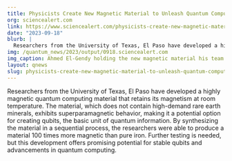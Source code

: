 ```yaml
---
title: Physicists Create New Magnetic Material to Unleash Quantum Computing
org: sciencealert.com
link: https://www.sciencealert.com/physicists-create-new-magnetic-material-to-unleash-quantum-computing
date: "2023-09-18"
blurb: |
  Researchers from the University of Texas, El Paso have developed a highly magnetic quantum computing material that retains its magnetism at room temperature. The material, which does not contain high-demand rare earth minerals, exhibits superparamagnetic behavior, making it a potential option for creating qubits, the basic unit of quantum information. By synthesizing the material in a sequential process, the researchers were able to produce a material 100 times more magnetic than pure iron. Further testing is needed, but this development offers promising potential for stable qubits and advancements in quantum computing.
img: /quantum_news/2023/output/0918.sciencealert.com
img_caption: Ahmed El-Gendy holding the new magnetic material his team developed
layout: qnews
slug: physicists-create-new-magnetic-material-to-unleash-quantum-computing
---
```


Researchers from the University of Texas, El Paso have developed a highly magnetic quantum computing material that retains its magnetism at room temperature. The material, which does not contain high-demand rare earth minerals, exhibits superparamagnetic behavior, making it a potential option for creating qubits, the basic unit of quantum information. By synthesizing the material in a sequential process, the researchers were able to produce a material 100 times more magnetic than pure iron. Further testing is needed, but this development offers promising potential for stable qubits and advancements in quantum computing.
